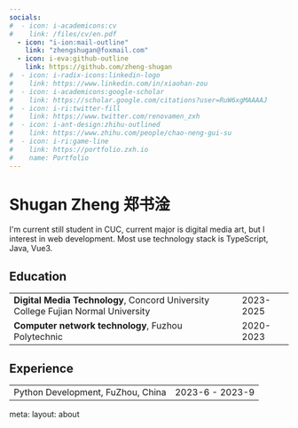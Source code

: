 ```yaml
---
socials:
#  - icon: i-academicons:cv
#    link: /files/cv/en.pdf
  - icon: "i-ion:mail-outline"
    link: "zhengshugan@foxmail.com"
  - icon: i-eva:github-outline
    link: https://github.com/zheng-shugan
#  - icon: i-radix-icons:linkedin-logo
#    link: https://www.linkedin.com/in/xiaohan-zou
#  - icon: i-academicons:google-scholar
#    link: https://scholar.google.com/citations?user=RuW6xgMAAAAJ
#  - icon: i-ri:twitter-fill
#    link: https://www.twitter.com/renovamen_zxh
#  - icon: i-ant-design:zhihu-outlined
#    link: https://www.zhihu.com/people/chao-neng-gui-su
#  - icon: i-ri:game-line
#    link: https://portfolio.zxh.io
#    name: Portfolio
---
```


<div flex items-end justify-between>
  <div>
    <h1>Shugan Zheng <span text="base c-light">郑书淦</span></h1>
    <Links :links="frontmatter.socials" />
  </div>
  <div 
    class="p-1 mb-1 border border-c rounded-md lt-md:hidden"
    shadow="[inset_0_0_10px_#000000] slate-200 dark:slate-800"
  >
    <flip-image class="w-24 h-24" src="img/avatar.jpg" alt="avatar" />
  </div>
</div>


I'm current still student in CUC, current major is digital media art, but I interest in web development. Most use technology stack is TypeScript, Java, Vue3.


## Education

|  |  |
|---|---|
| **Digital Media Technology**, Concord University College Fujian Normal University | 2023-2025 |
| **Computer network technology**, Fuzhou Polytechnic | 2020-2023 |



## Experience

|   |   |
|---|---|
| Python Development, FuZhou, China | 2023-6 - 2023-9 |

<route lang="yaml">
meta: 
  layout: about
</route>

